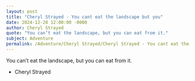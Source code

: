 ```yaml
---
layout: post
title: "Cheryl Strayed - You cant eat the landscape but you"
date: 2024-12-28 12:00:00 -0000
author: Cheryl Strayed
quote: "You can’t eat the landscape, but you can eat from it."
subject: Adventure
permalink: /Adventure/Cheryl Strayed/Cheryl Strayed - You cant eat the landscape but you
---
```


You can’t eat the landscape, but you can eat from it.

- Cheryl Strayed
